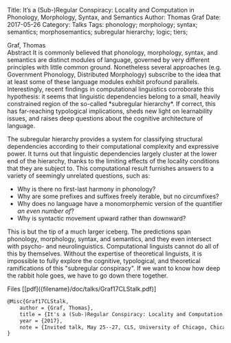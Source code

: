 Title: It’s a (Sub-)Regular Conspiracy: Locality and Computation in Phonology, Morphology, Syntax, and Semantics
Author: Thomas Graf
Date: 2017-05-26
Category: Talks
Tags: phonology; morphology; syntax; semantics; morphosemantics; subregular hierarchy; logic; tiers;

<div markdown class="authors">
Graf, Thomas
</div>

<div markdown class="abstract">
<span id="abstract-title">Abstract</span>
It is commonly believed that phonology, morphology, syntax, and
semantics are distinct modules of language, governed by very different
principles with little common ground. Nonetheless several approaches
(e.g. Government Phonology, Distributed Morphology) subscribe to the
idea that at least some of these language modules exhibit profound
parallels. Interestingly, recent findings in computational linguistics
corroborate this hypothesis: it seems that linguistic dependencies
belong to a small, heavily constrained region of the so-called
*subregular hierarchy*. If correct, this has far-reaching
typological implications, sheds new light on learnability issues, and
raises deep questions about the cognitive architecture of language.

The subregular hierarchy provides a system for classifying structural
dependencies according to their computational complexity and expressive
power. It turns out that linguistic dependencies largely cluster at the
lower end of the hierarchy, thanks to the limiting effects of the
locality conditions that they are subject to. This computational result
furnishes answers to a variety of seemingly unrelated questions, such
as:

- Why is there no first-last harmony in phonology?
- Why are some prefixes and suffixes freely iterable, but no circumfixes?
- Why does no language have a monomorphemic version of the quantifier
  *an even number of*?
- Why is syntactic movement upward rather than downward?

This is but the tip of a much larger iceberg. The predictions span
phonology, morphology, syntax, and semantics, and they even intersect
with psycho- and neurolinguistics. Computational linguists cannot do all
of this by themselves. Without the expertise of theoretical linguists,
it is impossible to fully explore the cognitive, typological, and
theoretical ramifications of this "subregular conspiracy". If we want
to know how deep the rabbit hole goes, we have to go down there
together.
</div>

<div markdown class="files">
<span id="files-title">Files</span>
[[pdf]({filename}/doc/talks/Graf17CLStalk.pdf)]
</div>

~~~latex
@Misc{Graf17CLStalk,
    author = {Graf, Thomas},
    title = {It's a (Sub-)Regular Conspiracy: Locality and Computation in Phonology, Morphology, Syntax, and Semantics},
    year = {2017},
    note = {Invited talk, May 25--27, CLS, University of Chicago, Chicago, IL},
}
~~~
